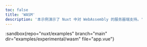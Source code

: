 ```yaml
---
toc: false
title: 'WASM'
description: '本示例演示了 Nuxt 中对 WebAssembly 的服务器端支持。'
---
```


:sandbox{repo="nuxt/examples" branch="main" dir="examples/experimental/wasm" file="app.vue"}

